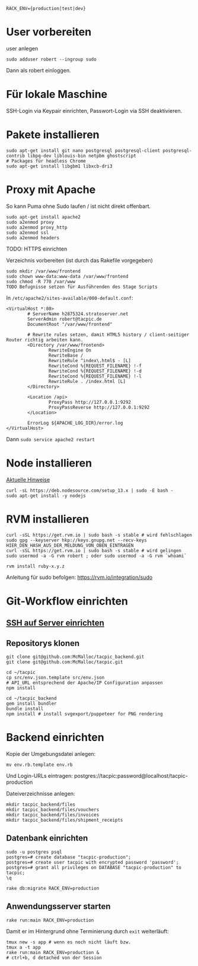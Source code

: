 `RACK_ENV={production|test|dev}`

# User vorbereiten

user anlegen
```
sudo adduser robert --ingroup sudo
```
Dann als robert einloggen.

# Für lokale Maschine

SSH-Login via Keypair einrichten, Passwort-Login via SSH deaktivieren.

# Pakete installieren
```
sudo apt-get install git nano postgresql postgresql-client postgresql-contrib libpq-dev liblouis-bin netpbm ghostscript 
# Packages für headless Chrome
sudo apt-get install libgbm1 libxcb-dri3
```

# Proxy mit Apache
So kann Puma ohne Sudo laufen / ist nicht direkt offenbart.

```
sudo apt-get install apache2
sudo a2enmod proxy
sudo a2enmod proxy_http
sudo a2enmod ssl
sudo a2enmod headers
```

TODO: HTTPS einrichten

Verzeichnis vorbereiten (ist durch das Rakefile vorgegeben)
```
sudo mkdir /var/www/frontend
sudo chown www-data:www-data /var/www/frontend
sudo chmod -R 770 /var/www
TODO Befugnisse setzen für Ausführenden des Stage Scripts
```

In `/etc/apache2/sites-available/000-default.conf`:
```
<VirtualHost *:80>
        # ServerName h2875324.stratoserver.net
        ServerAdmin robert@tacpic.de
        DocumentRoot "/var/www/frontend"

        # Rewrite rules setzen, damit HTML5 history / client-seitiger Router richtig arbeiten kann.
        <Directory /var/www/frontend>
                RewriteEngine On
                RewriteBase /
                RewriteRule ^index\.html$ - [L]
                RewriteCond %{REQUEST_FILENAME} !-f
                RewriteCond %{REQUEST_FILENAME} !-d
                RewriteCond %{REQUEST_FILENAME} !-l
                RewriteRule . /index.html [L]
        </Directory>

        <Location /api>
                ProxyPass http://127.0.0.1:9292
                ProxyPassReverse http://127.0.0.1:9292
        </Location>

        ErrorLog ${APACHE_LOG_DIR}/error.log
</VirtualHost>

```
Dann `sudo service apache2 restart`

# Node installieren
[Aktuelle Hinweise](https://github.com/nodesource/distributions/blob/master/README.md)

```
curl -sL https://deb.nodesource.com/setup_13.x | sudo -E bash -
sudo apt-get install -y nodejs
```

# RVM installieren
```
curl -sSL https://get.rvm.io | sudo bash -s stable # wird fehlschlagen
sudo gpg --keyserver hkp://keys.gnupg.net --recv-keys HIER_DEN_HASH_AUS_DER_MELDUNG_VON_OBEN_EINTRAGEN
curl -sSL https://get.rvm.io | sudo bash -s stable # wird gelingen
sudo usermod -a -G rvm robert ; oder sudo usermod -a -G rvm `whoami`

rvm install ruby-x.y.z
```
Anleitung für sudo befolgen: https://rvm.io/integration/sudo

# Git-Workflow einrichten

## [SSH auf Server einrichten](https://help.github.com/en/github/authenticating-to-github/connecting-to-github-with-ssh)

## Repositorys klonen
```
git clone git@github.com:McMalloc/tacpic_backend.git
git clone git@github.com:McMalloc/tacpic.git

cd ~/tacpic
cp src/env.json.template src/env.json
# API_URL entsprechend der Apache/IP Configuration anpassen
npm install

cd ~/tacpic_backend
gem install bundler
bundle install
npm install # install svgexport/puppeteer for PNG rendering
```
# Backend einrichten

Kopie der Umgebungsdatei anlegen:
```
mv env.rb.template env.rb
```
Und Login-URLs eintragen: postgres://tacpic:password@localhost/tacpic-production

Dateiverzeichnisse anlegen:
```
mkdir tacpic_backend/files
mkdir tacpic_backend/files/vouchers
mkdir tacpic_backend/files/invoices
mkdir tacpic_backend/files/shipment_receipts
```
## Datenbank einrichten

```
sudo -u postgres psql
postgres=# create database "tacpic-production";
postgres=# create user tacpic with encrypted password 'password';
postgres=# grant all privileges on DATABASE "tacpic-production" to tacpic;
\q

rake db:migrate RACK_ENV=production
```

## Anwendungsserver starten

```
rake run:main RACK_ENV=production
```
Damit er im Hintergrund ohne Terminierung durch `exit` weiterläuft: 
```
tmux new -s app # wenn es noch nicht läuft bzw.
tmux a -t app
rake run:main RACK_ENV=production &
# ctrl+b, d detached von der Session
```